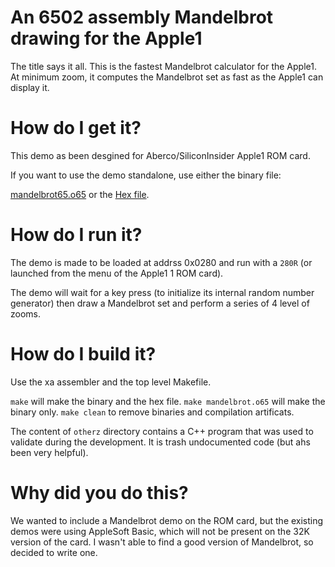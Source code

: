 # An 6502 assembly Mandelbrot drawing for the Apple1

The title says it all. This is the fastest Mandelbrot calculator for the Apple1. At minimum zoom, it computes the Mandelbrot set as fast as the Apple1 can display it.

# How do I get it?

This demo as been desgined for Aberco/SiliconInsider Apple1 ROM card.

If you want to use the demo standalone, use either the binary file:

[mandelbrot65.o65](mandelbrot65.o65) or the [Hex file](mandebrot65.hex).

# How do I run it?

The demo is made to be loaded at addrss 0x0280 and run with a ``280R`` (or launched from the menu of the Apple1 1 ROM card).

The demo will wait for a key press (to initialize its internal random number generator) then draw a Mandelbrot set and perform a series of 4 level of zooms.

# How do I build it?

Use the xa assembler and the top level Makefile.

``make`` will make the binary and the hex file.
``make mandelbrot.o65`` will make the binary only.
``make clean`` to remove binaries and compilation artificats.

The content of ``otherz`` directory contains a C++ program that was used to validate during the development. It is trash undocumented code (but ahs been very helpful).

# Why did you do this?

We wanted to include a Mandelbrot demo on the ROM card, but the existing demos were using AppleSoft Basic, which will not be present on the 32K version of the card. I wasn't able to find a good version of Mandelbrot, so decided to write one.


